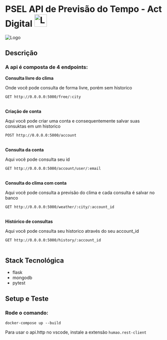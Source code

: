 <h1>
   PSEL API de Previsão do Tempo - Act Digital
   <img loading="lazy" src="https://media.licdn.com/dms/image/D4D0BAQHseijE5tG-Jg/company-logo_200_200/0/1684846118400/act_digital_logo?e=2147483647&v=beta&t=DhTPTS2MPBjdX_2DMTJP-WXS0aDhux2rma__KffLQDU" alt="Logo" height="40px">
</h1>

<img loading="lazy" src="https://s3-sa-east-1.amazonaws.com/raizen-prod/items-images/post-209-1570407169284-logo-raizen-rgb.png" alt="Logo"/>

<h2>Descrição</h2>
<h3>A api é composta de 4 endpoints:</h3>

<strong>Consulta livre do clima</strong>
<p>Onde você pode consulta de forma livre, porém sem historico</p>
<code>GET http://0.0.0.0:5000/free/:city</code>
<br/><br/>

<strong>Criação de conta</strong>
<p>Aqui você pode criar uma conta e consequentemente salvar suas consuktas em um  historico</p>
<code>POST http://0.0.0.0:5000/account</code>
<br/><br/>

<strong>Consulta da conta</strong>
<p>Aqui você pode consulta seu id</p>
<code>GET http://0.0.0.0:5000/account/user/:email</code>
<br/><br/>

<strong>Consulta do clima com conta</strong>
<p>Aqui você pode consulta a previsão do clima e cada consulta é salvar no banco</p>
<code>GET http://0.0.0.0:5000/weather/:city/:account_id</code>
<br/><br/>

<strong>Histórico de consultas</strong>
<p>Aqui você pode consulta seu historico através do seu account_id</p>
<code>GET http://0.0.0.0:5000/history/:account_id</code>
<br/><br/>

<h2>Stack Tecnológica</h2>
   <ul>
      <li>flask</li>
      <li>mongodb</li>
      <li>pytest</li>
   </ul>

<h2>Setup e Teste</h2>
<h3>Rode o comando:</h3>
<code>docker-compose up --build</code>
<p>Para usar o api.http no vscode, instale a extensão <code>humao.rest-client</code></p>